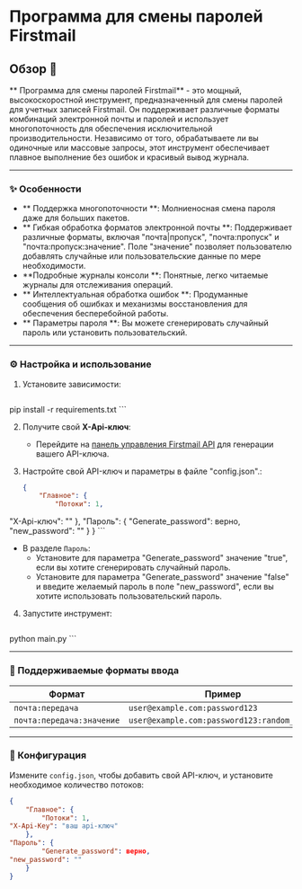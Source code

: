 # Программа для смены паролей Firstmail

## Обзор 🚀
** Программа для смены паролей Firstmail** - это мощный, высокоскоростной инструмент, предназначенный для смены паролей для учетных записей Firstmail. Он поддерживает различные форматы комбинаций электронной почты и паролей и использует многопоточность для обеспечения исключительной производительности. Независимо от того, обрабатываете ли вы одиночные или массовые запросы, этот инструмент обеспечивает плавное выполнение без ошибок и красивый вывод журнала.

---

### ✨ Особенности
- ** Поддержка многопоточности **: Молниеносная смена пароля даже для больших пакетов.
- ** Гибкая обработка форматов электронной почты **: Поддерживает различные форматы, включая "почта|пропуск", "почта:пропуск" и "почта:пропуск:значение". Поле "значение" позволяет пользователю добавлять случайные или пользовательские данные по мере необходимости.
- **Подробные журналы консоли **: Понятные, легко читаемые журналы для отслеживания операций.
- ** Интеллектуальная обработка ошибок **: Продуманные сообщения об ошибках и механизмы восстановления для обеспечения бесперебойной работы.
- ** Параметры пароля **: Вы можете сгенерировать случайный пароль или установить пользовательский.

---

### ⚙️ Настройка и использование

1. Установите зависимости:
    ```bash
pip install -r requirements.txt
    ```

2. Получите свой **X-Api-ключ**:
   - Перейдите на [панель управления Firstmail API](https://firstmail.ltd/lk/api ) для генерации вашего API-ключа.

3. Настройте свой API-ключ и параметры в файле "config.json".:
    ```json
    {
        "Главное": {
            "Потоки": 1,
"X-Api-ключ": ""
        },
"Пароль": {
            "Generate_password": верно,
"new_password": ""
        }
    }
    ```

   - В разделе `Пароль`:
     - Установите для параметра "Generate_password" значение "true", если вы хотите сгенерировать случайный пароль.
     - Установите для параметра "Generate_password" значение "false" и введите желаемый пароль в поле "new_password", если вы хотите использовать пользовательский пароль.

4. Запустите инструмент:
    ```bash
python main.py
    ```

---

### 📄 Поддерживаемые форматы ввода
| Формат | Пример |
|--------------------|------------------------------------------|
| `почта:передача` | `user@example.com:password123` |
| `почта:передача:значение` | `user@example.com:password123:random_value` |

---

### 🔧 Конфигурация
Измените `config.json`, чтобы добавить свой API-ключ, и установите необходимое количество потоков:
```json
{
    "Главное": {
        "Потоки": 1,
"X-Api-Key": "ваш api-ключ"
    },
"Пароль": {
        "Generate_password": верно,
"new_password": ""
    }
}
